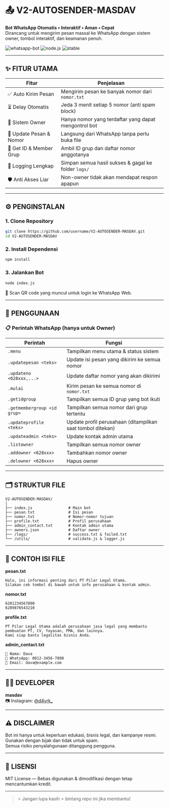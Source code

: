 
# 📤 V2-AUTOSENDER-MASDAV

**Bot WhatsApp Otomatis • Interaktif • Aman • Cepat**  
Dirancang untuk mengirim pesan massal ke WhatsApp dengan sistem owner, tombol interaktif, dan keamanan penuh.

![whatsapp-bot](https://img.shields.io/badge/whatsapp-bot-green?style=flat-square)
![node.js](https://img.shields.io/badge/node.js-18.x-green?style=flat-square)
![stable](https://img.shields.io/badge/stable-v2-blue?style=flat-square)

---

## ✨ FITUR UTAMA

| Fitur                              | Penjelasan                                                                 |
|------------------------------------|----------------------------------------------------------------------------|
| ✅ Auto Kirim Pesan                | Mengirim pesan ke banyak nomor dari `nomor.txt`                           |
| ⏳ Delay Otomatis                 | Jeda 3 menit setiap 5 nomor (anti spam block)                             |
| 🔐 Sistem Owner                   | Hanya nomor yang terdaftar yang dapat mengontrol bot                      |
| 📄 Update Pesan & Nomor          | Langsung dari WhatsApp tanpa perlu buka file                              |
| 🧠 Get ID & Member Grup          | Ambil ID grup dan daftar nomor anggotanya                                 |
| 📂 Logging Lengkap               | Simpan semua hasil sukses & gagal ke folder `logs/`                       |
| 🛡️ Anti Akses Liar               | Non-owner tidak akan mendapat respon apapun                               |

---

## ⚙️ PENGINSTALAN

### 1. Clone Repository

```bash
git clone https://github.com/username/V2-AUTOSENDER-MASDAV.git
cd V2-AUTOSENDER-MASDAV
```

### 2. Install Dependensi

```bash
npm install
```

### 3. Jalankan Bot

```bash
node index.js
```

📱 Scan QR code yang muncul untuk login ke WhatsApp Web.

---

## 🧾 PENGGUNAAN

### 📋 Perintah WhatsApp (hanya untuk Owner)

| Perintah                    | Fungsi                                                     |
| --------------------------- | ---------------------------------------------------------- |
| `.menu`                     | Tampilkan menu utama & status sistem                       |
| `.updatepesan <teks>`       | Update isi pesan yang dikirim ke semua nomor               |
| `.updateno <628xxx,...>`    | Update daftar nomor yang akan dikirimi                     |
| `.mulai`                    | Kirim pesan ke semua nomor di `nomor.txt`                  |
| `.getidgroup`               | Tampilkan semua ID grup yang bot ikuti                     |
| `.getmembergroup <id grup>` | Tampilkan semua nomor dari grup tertentu                   |
| `.updateprofile <teks>`     | Update profil perusahaan (ditampilkan saat tombol ditekan) |
| `.updateadmin <teks>`       | Update kontak admin utama                                  |
| `.listowner`                | Tampilkan semua nomor owner                                |
| `.addowner <628xxx>`        | Tambahkan nomor owner                                      |
| `.delowner <628xxx>`        | Hapus owner                                                |

---

## 🗂️ STRUKTUR FILE

```
V2-AUTOSENDER-MASDAV/
│
├── index.js                # Main bot
├── pesan.txt               # Isi pesan
├── nomor.txt               # Nomor-nomor tujuan
├── profile.txt             # Profil perusahaan
├── admin_contact.txt       # Kontak admin utama
├── owners.json             # Daftar owner
├── /logs/                  # success.txt & failed.txt
└── /utils/                 # validate.js & logger.js
```

---

## 📄 CONTOH ISI FILE

**pesan.txt**

```
Halo, ini informasi penting dari PT Pilar Legal Utama.
Silakan cek tombol di bawah untuk info perusahaan & kontak admin.
```

**nomor.txt**

```
6281234567890
6289876543210
```

**profile.txt**

```
PT Pilar Legal Utama adalah perusahaan jasa legal yang membantu pembuatan PT, CV, Yayasan, PMA, dan lainnya.
Kami siap bantu legalitas bisnis Anda.
```

**admin_contact.txt**

```
👤 Nama: Dava
📱 WhatsApp: 0812-3456-7890
📧 Email: dava@example.com
```

---

## 🧑‍💼 DEVELOPER

**masdav**  
📷 Instagram: [@d4vrk_](https://instagram.com/d4vrk_)

---

## ⚠️ DISCLAIMER

Bot ini hanya untuk keperluan edukasi, bisnis legal, dan kampanye resmi.  
Gunakan dengan bijak dan tidak untuk spam.  
Semua risiko penyalahgunaan ditanggung pengguna.

---

## 📜 LISENSI

MIT License — Bebas digunakan & dimodifikasi dengan tetap mencantumkan kredit.

---

> ⭐ Jangan lupa kasih ⭐️ bintang repo ini jika membantu!
